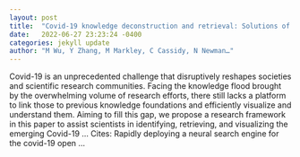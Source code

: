 ```yaml
---
layout: post
title:  "Covid-19 knowledge deconstruction and retrieval: Solutions of intelligent bibliometrics"
date:   2022-06-27 23:23:24 -0400
categories: jekyll update
author: "M Wu, Y Zhang, M Markley, C Cassidy, N Newman…"
---
```

Covid-19 is an unprecedented challenge that disruptively reshapes societies and scientific research communities. Facing the knowledge flood brought by the overwhelming volume of research efforts, there still lacks a platform to link those to previous knowledge foundations and efficiently visualize and understand them. Aiming to fill this gap, we propose a research framework in this paper to assist scientists in identifying, retrieving, and visualizing the emerging Covid-19 …
Cites: ‪Rapidly deploying a neural search engine for the covid-19 open …‬  